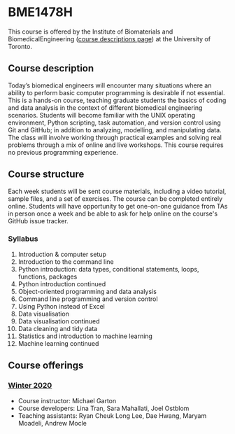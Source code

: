 # BME1478H

This course is offered by the Institute of Biomaterials and BiomedicalEngineering
([course descriptions page](https://ibbme.utoronto.ca/current-students/course-calendar/course-descriptions/))
at the University of Toronto.

## Course description

Today’s biomedical engineers will encounter many situations
where an ability to perform basic computer programming is desirable if not essential.
This is a hands-on course,
teaching graduate students the basics of coding and data analysis
in the context of different biomedical engineering scenarios.
Students will become familiar with the UNIX operating environment,
Python scripting, task automation, and version control using Git and GitHub;
in addition to analyzing, modelling, and manipulating data.
The class will involve working through practical examples
and solving real problems through a mix of online and live workshops.
This course requires no previous programming experience.

## Course structure

Each week students will be sent course materials,
including a video tutorial, sample files, and a set of exercises.
The course can be completed entirely online.
Students will have opportunity to get one-on-one guidance from TAs in person once a week
and be able to ask for help online on the course's GitHub issue tracker.

### Syllabus

1. Introduction & computer setup
2. Introduction to the command line
3. Python introduction: data types, conditional statements, loops, functions, packages
4. Python introduction continued
5. Object-oriented programming and data analysis
6. Command line programming and version control
7. Using Python instead of Excel
8. Data visualisation
9. Data visualisation continued
10. Data cleaning and tidy data
11. Statistics and introduction to machine learning
12. Machine learning continued

## Course offerings

### [Winter 2020](https://github.com/BME1478H/Winter2020class)

- Course instructor: Michael Garton
- Course developers: Lina Tran, Sara Mahallati, Joel Ostblom
- Teaching assistants: Ryan Cheuk Long Lee, Dae Hwang, Maryam Moadeli, Andrew Mocle
